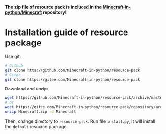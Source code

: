**The zip file of resource pack is included in the 
[Minecraft-in-python/Minecraft](https://github.com/Minecraft-in-python/Minecraft) repository!**
# Installation guide of resource package
Use git:
```bash
# Github
git clone htts://github.com/Minecraft-in-python/resource-pack
# Gitee
git clone https://gitee.com/Minecraft-in-python/resource-pack
```

Download and unzip:
```bash
wget https://github.com/Minecraft-in-python/resource-pack/archive/master.zip -O Minecraft.zip
# or
wget https://gitee.com/Minecraft-in-python/resource-pack/repository/archive/master.zip -O Minecraft.zip
unzip Minecraft.zip -d Minecraft
```

Then, change directory to `resource-pack`. Run file `install.py`, It will install the `default` resource package.
